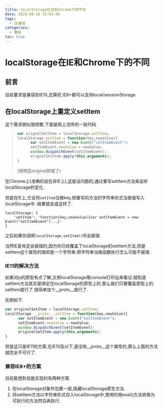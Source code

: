 ```yaml
---
title: localStorage在IE和Chrome下的不同
date: 2019-08-10 15:03:36
tags:
  - IE兼容
categories:
  - 兼容
toc: true
---
```


# localStorage在IE和Chrome下的不同

## 前言
目前要求是兼容到IE10,还算好,IE8+都可以支持local/sessionStorage.

## 在localStorage上重定义setItem
这个需求貌似很频繁,下面是网上流传的一段代码.
>   ```javascript
>   var orignalSetItem = localStorage.setItem;
>   localStorage.setItem = function(key,newValue){
>         var setItemEvent = new Event("setItemEvent");
>         setItemEvent.newValue = newValue;
>         window.dispatchEvent(setItemEvent);
>         orignalSetItem.apply(this,arguments);
>   }
>   ```
>
>   (很明显original拼错了)

在Chrome上(准确的说在非IE上),这是没问题的,通过重写setItem方法来监听localStorage的变化.

但是在IE上,它会将`setItem`当做key,把重写的方法的字符串形式当做值写入localStorage中.
结果就变成这样了.
```
localStorage: {
    'setItem': 'function(key,newValue){var setItemEvent = new Event("setItemEvent")...}'
}
```
之后如果你调用`localStorage.setItem()`IE会报错.

当然IE是肯定会报错的,因为你已经覆盖了localStorage的setItem方法,但是setItem这个属性的值却是一个字符串.把字符串当做函数执行怎么可能不报错.

### IE11的解决方法
如果对js的原型有点了解,又把localStorage用console打印出来看过.就知道setItem方法其实是绑定在localStorage的原型上的.那么我们只要覆盖原型上的setItem就行了.很简单加个__proto__就行了.

实例如下.
```javascript
var originalSetItem = localStorage.setItem;
localStorage.__proto__.setItem = function(key,newValue){
      var setItemEvent = new Event("setItemEvent");
      setItemEvent.newValue = newValue;
      window.dispatchEvent(setItemEvent);
      originalSetItem.apply(this,arguments);
}
```

但是这只是IE11的方案,在IE10及以下,是没有__proto__这个属性的,那么上面的方法就完全不可行了.

### 兼容IE8+的方案

目前能想到且能实现的有两种方案.
1. 在localStorage对象外包裹一层,隐藏localStorage原生方法.
2. 将setItem方法以字符串形式存入localStorage中,使用时用eval()方法转换为可执行的方法然后再执行.

